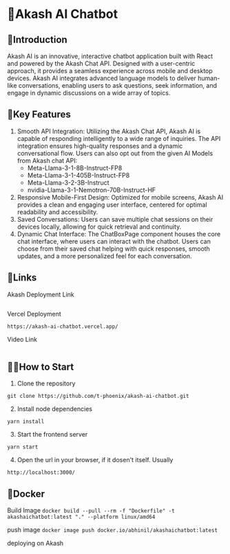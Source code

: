 # 🤖Akash AI Chatbot

## 🚀Introduction
Akash AI is an innovative, interactive chatbot application built with React and powered by the Akash Chat API. Designed with a user-centric approach, it provides a seamless experience across mobile and desktop devices. Akash AI integrates advanced language models to deliver human-like conversations, enabling users to ask questions, seek information, and engage in dynamic discussions on a wide array of topics.

## 🌈Key Features

1.	Smooth API Integration: Utilizing the Akash Chat API, Akash AI is capable of responding intelligently to a wide range of inquiries. The API integration ensures high-quality responses and a dynamic conversational flow. Users can also opt out from the given AI Models from Akash chat API:
    - Meta-Llama-3-1-8B-Instruct-FP8
    - Meta-Llama-3-1-405B-Instruct-FP8
    - Meta-Llama-3-2-3B-Instruct
    - nvidia-Llama-3-1-Nemotron-70B-Instruct-HF
2.	Responsive Mobile-First Design: Optimized for mobile screens, Akash AI provides a clean and engaging user interface, centered for optimal readability and accessibility.
3.	Saved Conversations: Users can save multiple chat sessions on their devices locally, allowing for quick retrieval and continuity.
4.	Dynamic Chat Interface: The ChatBoxPage component houses the core chat interface, where users can interact with the chatbot. Users can choose from their saved chat helping with quick responses, smooth updates, and a more personalized feel for each conversation.


## 🔗Links
Akash Deployment Link
```
```

Vercel Deployment
```
https://akash-ai-chatbot.vercel.app/
```

Video Link
```
```



## 🏃‍♂️How to Start 

1. Clone the repository
```
git clone https://github.com/t-phoenix/akash-ai-chatbot.git
```

2. Install node dependencies
```
yarn install
```

3. Start the frontend server
```
yarn start
```

4. Open the url in your browser, if it dosen't itself. Usually
```
http://localhost:3000/
```


## 🐳Docker

Build Image
`docker build --pull --rm -f "Dockerfile" -t akashaichatbot:latest "." --platform linux/amd64`

push image
`docker image push docker.io/abhinil/akashaichatbot:latest `

deploying on Akash

